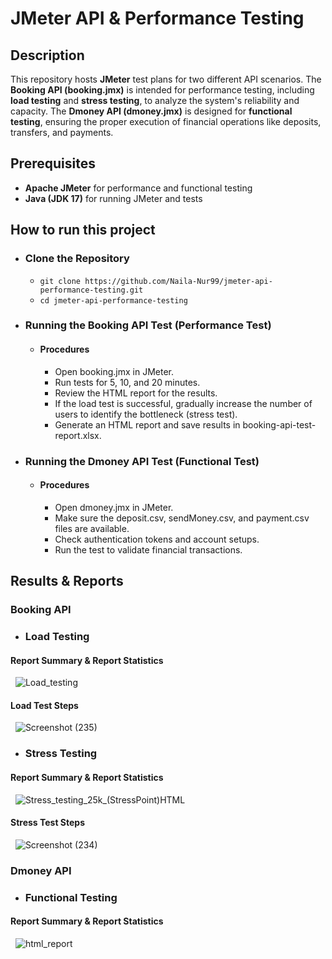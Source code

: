 # JMeter API & Performance Testing 
## Description
This repository hosts **JMeter** test plans for two different API scenarios. The **Booking API (booking.jmx)** is intended for performance testing, including **load testing** and **stress testing**, to analyze the system's reliability and capacity. The **Dmoney API (dmoney.jmx)** is designed for **functional testing**, ensuring the proper execution of financial operations like deposits, transfers, and payments.

## Prerequisites
- **Apache JMeter** for performance and functional testing
- **Java (JDK 17)** for running JMeter and tests
   
## How to run this project
- ### Clone the Repository
     - ```git clone https://github.com/Naila-Nur99/jmeter-api-performance-testing.git ```
     - ```cd jmeter-api-performance-testing ```
 
- ### Running the Booking API Test (Performance Test)
   - #### Procedures
      - Open booking.jmx in JMeter.
      - Run tests for 5, 10, and 20 minutes.
      - Review the HTML report for the results.
      - If the load test is successful, gradually increase the number of users to identify the bottleneck (stress test).
      - Generate an HTML report and save results in booking-api-test-report.xlsx.
        
- ### Running the Dmoney API Test (Functional Test)
   - #### Procedures
      - Open dmoney.jmx in JMeter.
      - Make sure the deposit.csv, sendMoney.csv, and payment.csv files are available.
      - Check authentication tokens and account setups.
      - Run the test to validate financial transactions.
## Results & Reports
### Booking API
 - ### Load Testing
#### Report Summary & Report Statistics 
&nbsp;
![Load_testing](https://github.com/user-attachments/assets/241f05ef-b3f7-4de4-b7e3-dc81e0cdf904)

#### Load Test Steps
&nbsp;
![Screenshot (235)](https://github.com/user-attachments/assets/7b8c12e1-ec0b-4a35-a920-a52aaba09044)

 - ### Stress Testing
#### Report Summary & Report Statistics 
&nbsp; 
![Stress_testing_25k_(StressPoint)HTML](https://github.com/user-attachments/assets/7060ce13-6084-43d2-bea9-0460c9a34920)

#### Stress Test Steps
&nbsp;
![Screenshot (234)](https://github.com/user-attachments/assets/37aec73a-6c20-4cf9-8ad8-01e76a677772)


### Dmoney API
 - ### Functional Testing 
#### Report Summary & Report Statistics 
&nbsp; 
![html_report](https://github.com/user-attachments/assets/54555eec-3521-4565-b65d-dbd652220637)







 
  
     




